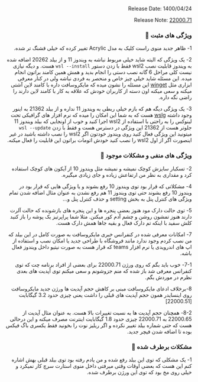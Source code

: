 <div dir="rtl">

Release Date: 1400/04/24

Release Note: [22000.71](https://blogs.windows.com/windows-insider/2021/07/15/announcing-windows-11-insider-preview-build-22000-71/)

### ویژگی های مثبت 🌟
1- ظاهر جدید منوی راست کلیک به مدل Acrylic تغییر کرده که خیلی قشنگ تر شده.

2- یک ویژگی که البته شاید خیلی مربوط نباشه به ویندوز 11 و از بیلد 20262 اضافه شده به ویندوز قابلیت نصب wsl2 فقط با زدن دستور `wsl --install` هست. و دیگه نیازی نیست کلی مراحل 6 گانه نصب دستی را انجام بدید و همش همین کامند براتون انجام میده.
این مسئله شاید خیلی چیز خاص و منحصر به فردی نباشه ولی در کنار معرفی ابزاری مثل [winget](https://docs.microsoft.com/en-us/windows/package-manager/winget/) این مسئله را نشون میده که مایکروسافت داره با کامند لاین آشتی میکنه و سعی میکنه اون دسته از کاربران خودش که علاقه به کار با کامند لاین دارند را راضی نگه داره.

3- یک ویژگی دیگه هم که بازم خیلی ربطی به ویندوز 11 نداره و از بیلد 21362 به اینور وجود داشته [wslg](https://github.com/microsoft/wslg) هست که به شما این امکان را میده که نرم افزار های گرافیکی تحت لینوکس را به راحتی با استفاده از wsl2 اجرا کنید و خوب از اونجایی که بیلد ویندوز 11 جلوتر هست از 21362 این ویژگی در دسترس هست و فقط با زدن `wsl --update` میتونید این ویژگی فعال کنید روی ویندوز خودتون اگر wsl2 را نصب داشته باشید در غیر اینصورت اگر از اول wsl2 را نصب کنید خودش اتومات براتون این قابلیت را فعال میکنه. 
### ویژگی های منفی و مشکلات موجود 🐛

2- تسکبار سایزش کوچک نمیشه و نمیشه مثل ویندوز 10 از آیکون های کوچک استفاده کرد و مقداری به نظر من ارتفاعش زیاده و جای زیادی میگیره.

4- مشکلاتی که قرار بود توی ویندوز 10 رفع بشوند و یا ویژگی هایی که قرار بود در ویندوز 10 رفع بشوند حتی توی ویندوز 11 هم رفع نشدن به عنوان مثال اضافه شدن تمام ویژگی های کنترل پنل به بخش setting و حذف کنترل پنل و...

5- توی حالت دارک مود هنوز بعضی پنجره ها و این پنجره های بازشونده که حالت آلرت دارند هنوز تمشون روشن و چشم آدم کور میکنن. مثلا شما پراپرتیز یک پوشه را باز کنید کلش سفید با اینکه تم دارک فعال و بقیه جاها همش دارک هست.

7- امکانات معرفی شده در کنفرانس خبری مایکروسافت به صورت کامل در این بیلد که من نصب کردم وجود ندارد مانند فروشگاه با طراحی جدید یا امکان نصب و استفاده از اپ های اندرویدی یا نرم افزار teams که قرار هست به صورت نیتیو داخل ویندوز فعال باشه.
  
  7-1- خوب باید بگم که روی ورژن 22000.71 برای بعضی از افراد برنامه چت که توی کنفرانس معرفی شد باز شده که منم جزوشونم و سعی میکنم توی آپدیت های بعدی نظرم در موردش بگم.
  
8-برخلاف ادعای مایکروسافت مبنی بر کاهش حجم آپدیت ها ورژن جدید مایکروسافت روی اینسایدر همون حجم آپدیت های قبلی را داشت یعنی چیزی حدود 3.2  گیگابایت [22000.51]

8-2- همچنان حجم آپدیت ها به نسبت تغییرات بالا هست. به عنوان مثال آپدیت از 22000.65 به 22000.71 چیزی حدود 1.8 گیگابایت اینترنت مصرف میکنه و این درحالی هست که حتی شماره بیلد تغییر نکرده و اگر ریلیز نوت را بخونید فقط یکسری باگ فیکس بوده تا اضافه شدن فیچر جدید.


### مشکلات برطرف شده 🔧
1- یک مشکلی که توی این بیلد رفع شده و من یادم رفته بود توی بیلد قبلی بهش اشاره کنم این هست که بعضی اوقات وقتی میرفتی داخل منوی استارت سرچ کار نمیکرد و خیلی روی مخ بود که توی این ورژن برطرف شده.

</div>
